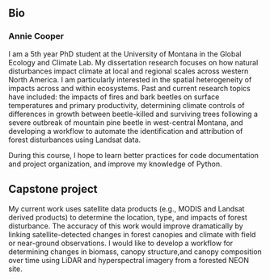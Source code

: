 ## Bio

### Annie Cooper

I am a 5th year PhD student at the University of Montana in the Global
Ecology and Climate Lab. My dissertation research focuses on how natural 
disturbances impact climate at local and regional scales across western 
North America. I am particularly interested in the spatial heterogeneity 
of impacts across and within ecosystems. Past and current research
topics have included: the impacts of fires and bark beetles on surface 
temperatures and primary productivity, determining climate controls of 
differences in growth between beetle-killed and surviving trees following 
a severe outbreak of mountain pine beetle in west-central Montana, and 
developing a workflow to automate the identification and attribution 
of forest disturbances using Landsat data. 

During this course, I hope to learn better practices for code 
documentation and project organization, and improve my knowledge of Python.

## Capstone project

My current work uses satellite data products (e.g., MODIS and Landsat
derived products) to determine the location, type, and impacts of forest 
disturbance. The accuracy of this work would improve dramatically by linking
satellite-detected changes in forest canopies and climate with field or
near-ground observations. I would like to develop a workflow for 
determining changes in biomass, canopy structure,and canopy composition 
over time using LiDAR and hyperspectral imagery from a forested NEON site. 

